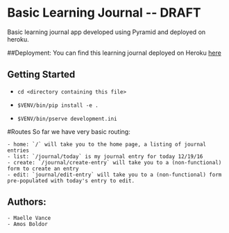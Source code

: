# Basic Learning Journal -- DRAFT

Basic learning journal app developed using Pyramid and deployed on heroku.

##Deployment:
You can find this learning journal deployed on Heroku [here](http://maelle-learning-journal.herokuapp.com)



## Getting Started

- `cd <directory containing this file>`

- `$VENV/bin/pip install -e .`

- `$VENV/bin/pserve development.ini`


#Routes
So far we have very basic routing:

    - home: `/` will take you to the home page, a listing of journal entries
    - list: `/journal/today` is my journal entry for today 12/19/16
    - create: `/journal/create-entry` will take you to a (non-functional) form to create an entry
    - edit: `journal/edit-entry` will take you to a (non-functional) form pre-populated with today's entry to edit.

## Authors:
    - Maelle Vance
    - Amos Boldor